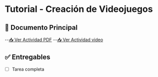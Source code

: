 # Tutorial - Creación de Videojuegos



## 📄 Documento Principal
--[📥 Ver Actividad PDF](/tutoriales/tutorial1/Tutorial1.pdf)
--[📥 Ver Actividad video](https://drive.google.com/file/d/1wxsQixJkHtx-EL_2U8vG5TMOVQxVTZe7/view?usp=sharing)


## ✅ Entregables
- [ ] Tarea completa


